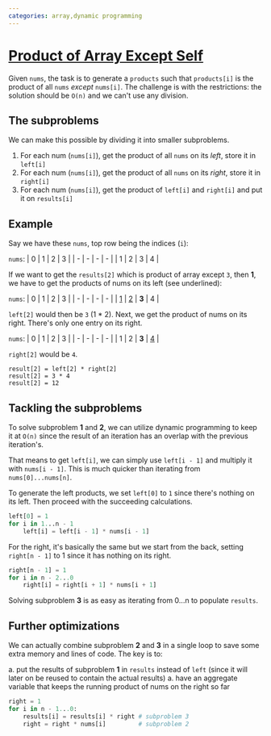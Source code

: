 ```yaml
---
categories: array,dynamic programming
---
```


# [Product of Array Except Self](https://leetcode.com/problems/product-of-array-except-self/)

Given `nums`, the task is to generate a `products` such that `products[i]` is the product of all `nums` _except_ `nums[i]`. The challenge is with the restrictions: the solution should be `O(n)` and we can't use any division.

## The subproblems 

We can make this possible by dividing it into smaller subproblems. 

1. For each num (`nums[i]`), get the product of all `nums` on its _left_, store it in `left[i]`
2. For each num (`nums[i]`), get the product of all `nums` on its _right_, store it in `right[i]`
3. For each num (`nums[i]`), get the product of `left[i]` and `right[i]` and put it on `results[i]`

## Example

Say we have these `nums`, top row being the indices (`i`):

`nums`:
| 0 | 1 | 2 | 3 |
| - | - | - | - |
| 1 | 2 | 3 | 4 |

If we want to get the `results[2]` which is product of array except `3`, then **1**, we have to get the products of nums on its left (see underlined):

`nums`:
| 0 | 1 | 2 | 3 |
| - | - | - | - |
| <ins>1</ins> | <ins>2</ins> | **3** | 4 |

`left[2]` would then be `3` (1 * 2). Next, we get the product of nums on its right. There's only one entry on its right.

`nums`:
| 0 | 1 | 2 | 3 |
| - | - | - | - |
| 1 | 2 | **3** | <ins>4</ins> |


`right[2]` would be `4`.
```
result[2] = left[2] * right[2]
result[2] = 3 * 4
result[2] = 12
```

## Tackling the subproblems

To solve subproblem **1** and **2**, we can utilize dynamic programming to keep it at `O(n)` since the result of an iteration has an overlap with the previous iteration's.

That means to get `left[i]`, we can simply use `left[i - 1]` and multiply it with `nums[i - 1]`. This is much quicker than iterating from `nums[0]...nums[n]`.

To generate the left products, we set `left[0]` to `1` since there's nothing on its left. Then proceed with the succeeding calculations.
```python
left[0] = 1
for i in 1...n - 1
    left[i] = left[i - 1] * nums[i - 1]
```

For the right, it's basically the same but we start from the back, setting `right[n - 1]` to 1 since it has nothing on its right.
```python
right[n - 1] = 1
for i in n - 2...0
    right[i] = right[i + 1] * nums[i + 1]
```

Solving subproblem **3** is as easy as iterating from 0...n to populate `results`.

## Further optimizations

We can actually combine subproblem **2** and **3** in a single loop to save some extra memory and lines of code. The key is to:

a. put the results of subproblem **1** in `results` instead of `left` (since it will later on be reused to contain the actual results)
a. have an aggregate variable that keeps the running product of nums on the right so far

```python
right = 1
for i in n - 1...0:
    results[i] = results[i] * right # subproblem 3
    right = right * nums[i]         # subproblem 2    
```
